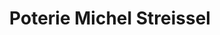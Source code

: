 ---
title: "Poterie Michel Streissel"
url: /soufflenheim/poterie-michel-streissel/
shop: Andenken
---